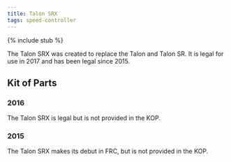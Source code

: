 ```yaml
---
title: Talon SRX
tags: speed-controller
---
```


{% include stub %}

The Talon SRX was created to replace the Talon and Talon SR. It is legal for use in 2017 and has been legal since 2015.

## Kit of Parts

### 2016

The Talon SRX is legal but is not provided in the KOP.

### 2015

The Talon SRX makes its debut in FRC, but is not provided in the KOP.
